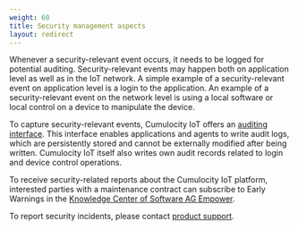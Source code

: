 ```yaml
---
weight: 60
title: Security management aspects
layout: redirect
---
```


Whenever a security-relevant event occurs, it needs to be logged for potential auditing. Security-relevant events may happen both on application level as well as in the IoT network. A simple example of a security-relevant event on application level is a login to the application. An example of a security-relevant event on the network level is using a local software or local control on a device to manipulate the device.

To capture security-relevant events, Cumulocity IoT offers an [auditing interface](https://cumulocity.com/api/#tag/Audit-API). This interface enables applications and agents to write audit logs, which are persistently stored and cannot be externally modified after being written. Cumulocity IoT itself also writes own audit records related to login and device control operations.

To receive security-related reports about the Cumulocity IoT platform, interested parties with a maintenance contract can subscribe to Early Warnings in the [Knowledge Center of Software AG Empower](https://empower.softwareag.com/KnowledgeCenter/EarlyWarningsCriticalAlerts/default.aspx).

To report security incidents, please contact [product support](/about-doc/contacting-support).
